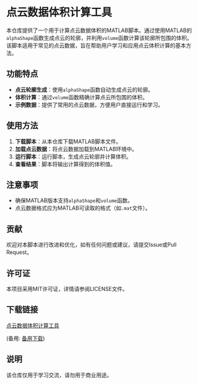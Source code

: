 # 点云数据体积计算工具

本仓库提供了一个用于计算点云数据体积的MATLAB脚本。通过使用MATLAB的`alphaShape`函数生成点云的轮廓，并利用`volume`函数计算该轮廓所包围的体积。该脚本适用于常见的点云数据，旨在帮助用户学习和应用点云体积计算的基本方法。

## 功能特点

- **点云轮廓生成**：使用`alphaShape`函数自动生成点云的轮廓。
- **体积计算**：通过`volume`函数精确计算点云所包围的体积。
- **示例数据**：提供了常用的点云数据，方便用户直接运行和学习。

## 使用方法

1. **下载脚本**：从本仓库下载MATLAB脚本文件。
2. **加载点云数据**：将点云数据加载到MATLAB环境中。
3. **运行脚本**：运行脚本，生成点云轮廓并计算体积。
4. **查看结果**：脚本将输出计算得到的体积值。

## 注意事项

- 确保MATLAB版本支持`alphaShape`和`volume`函数。
- 点云数据格式应为MATLAB可读取的格式（如`.mat`文件）。

## 贡献

欢迎对本脚本进行改进和优化，如有任何问题或建议，请提交Issue或Pull Request。

## 许可证

本项目采用MIT许可证，详情请参阅LICENSE文件。

## 下载链接
[点云数据体积计算工具](https://pan.quark.cn/s/e6d6fbf9130b) 

(备用: [备用下载](https://pan.baidu.com/s/1851BSTrFR7Fx0HkMleiH-w?pwd=1234))

## 说明

该仓库仅用于学习交流，请勿用于商业用途。
